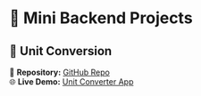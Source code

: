 # 🚀 Mini Backend Projects

## 🔹 Unit Conversion

🔗 **Repository:** [GitHub Repo](https://github.com/devil-1964/BackendMini/tree/main/UnitConvertor)  
🌐 **Live Demo:** [Unit Converter App](https://backendmini-b39p.onrender.com/length)
